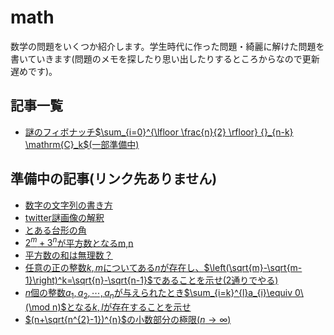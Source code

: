 # math
数学の問題をいくつか紹介します。学生時代に作った問題・綺麗に解けた問題を書いていきます(問題のメモを探したり思い出したりするところからなので更新遅めです)。

## 記事一覧
- [謎のフィボナッチ$`\sum_{i=0}^{\lfloor \frac{n}{2} \rfloor} {}_{n-k} \mathrm{C}_k`$(一部準備中)](./fibonacci.md)

## 準備中の記事(リンク先ありません)
- [数字の文字列の書き方]()
- [twitter謎画像の解釈]()
- [とある台形の角](./trapezoid.md)
- [$`2^{m}+3^{n}`$が平方数となるm,n](./sum_power_eq_square.md)
- [平方数の和は無理数？](./sum_square_irrational.md)
- [任意の正の整数$`k,m`$についてある$n$が存在し、$`\left(\sqrt{m}-\sqrt{m-1}\right)^k=\sqrt{n}-\sqrt{n-1}`$であることを示せ(2通りでやる)](./elegant.md)
- [$`n`$個の整数$`a_1,a_2,\cdots,a_n`$が与えられたとき$`\sum_{i=k}^{l}a_{i}\equiv 0\ (\mod n)`$となる$`k,l`$が存在することを示せ](./existence.md)
- [$`(n+\sqrt{n^{2}-1})^{n}`$の小数部分の極限($`n\rightarrow\infty`$)](./limit.md)
